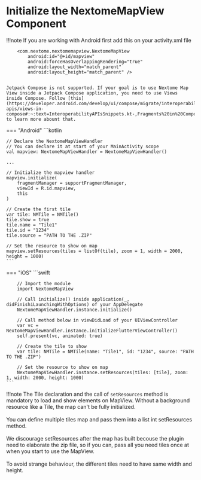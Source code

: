 # Initialize the NextomeMapView Component

!!!note
    If you are working with Android first add this on your activity.xml file

        <com.nextome.nextomemapview.NextomeMapView
            android:id="@+id/mapview"
            android:forceHasOverlappingRendering="true"
            android:layout_width="match_parent"
            android:layout_height="match_parent" />


    Jetpack Compose is not supported. If your goal is to use Nextome Map View inside a Jetpack Compose application, you need to use Views inside Compose. Follow [this](https://developer.android.com/develop/ui/compose/migrate/interoperability-apis/views-in-compose#:~:text=InteroperabilityAPIsSnippets.kt-,Fragments%20in%20Compose,the%20holder%20for%20your%20Fragment%20.) to learn more abount that.

=== "Android"
    ```kotlin

    // Declare the NextomeMapViewHandler
    // You can declare it at start of your MainActivity scope
    val mapview: NextomeMapViewHandler = NextomeMapViewHandler()

    ...

    // Initialize the mapview handler
    mapview.initialize(
        fragmentManager = supportFragmentManager,
        viewId = R.id.mapview, 
        this
    )

    // Create the first tile
    var tile: NMTile = NMTile()
    tile.show = true
    tile.name = "Tile1"
    tile.id = "1234"
    tile.source = "PATH TO THE .ZIP"

    // Set the resource to show on map
    mapview.setResources(tiles = listOf(tile), zoom = 1, width = 2000, height = 1000)
    ```
=== "iOS"
    ```swift

        // Import the module
        import NextomeMapView

        // Call initialize() inside application(_, didFinishiLaunchingWithOptions) of your AppDelegate 
        NextomeMapViewHandler.instance.initialize()

        // Call method below in viewDidLoad of your UIViewController
        var vc = NextomeMapViewHandler.instance.initializeFlutterViewController()
        self.present(vc, animated: true)
        
        // Create the tile to show
        var tile: NMTile = NMTile(name: "Tile1", id: "1234", source: "PATH TO THE .ZIP")

        // Set the resource to show on map
        NextomeMapViewHandler.instance.setResources(tiles: [tile], zoom: 1, width: 2000, height: 1000)
    ```

!!!note
    The Tile declaration and the call of `setResources` method is mandatory to load and show elements on MapView. Without a background resource like a Tile, the map can't be fully initialized.
    <br>
    <br>You can define multiple tiles map and pass them into a list int setResources method. 
    <br>
    <br>We discourage setResources after the map has built becouse the plugin need to elaborate the zip file, so if you can, pass all you need tiles once at when you start to use the MapView. 
    <br>
    <br>To avoid strange behaviour, the different tiles need to have same width and height.
